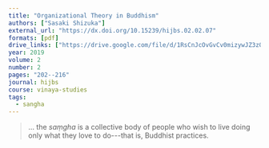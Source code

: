 ```yaml
---
title: "Organizational Theory in Buddhism"
authors: ["Sasaki Shizuka"]
external_url: "https://dx.doi.org/10.15239/hijbs.02.02.07"
formats: [pdf]
drive_links: ["https://drive.google.com/file/d/1RsCnJcOvGvCv0mizywJZ3zQjlfS8xTcI/view?usp=drivesdk"]
year: 2019
volume: 2
number: 2
pages: "202--216"
journal: hijbs
course: vinaya-studies
tags:
  - sangha
---
```


> … the *saṃgha* is a collective body of people who wish to live doing only what they love to do---that is, Buddhist practices.
